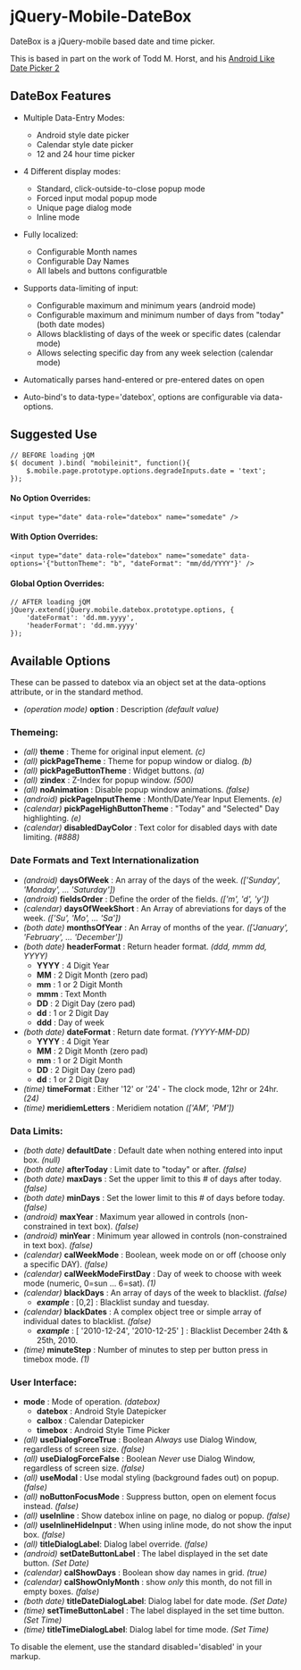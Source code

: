 jQuery-Mobile-DateBox
=====================

DateBox is a jQuery-mobile based date and time picker.

This is based in part on the work of Todd M. Horst, and his [Android Like Date Picker 2](http://toddmhorst.wordpress.com/2010/12/30/android-like-date-picker-with-jquery-mobile-2/)

DateBox Features
----------------

* Multiple Data-Entry Modes:
  * Android style date picker
  * Calendar style date picker
  * 12 and 24 hour time picker

* 4 Different display modes:
  * Standard, click-outside-to-close popup mode
  * Forced input modal popup mode
  * Unique page dialog mode
  * Inline mode

* Fully localized:
  * Configurable Month names
  * Configurable Day Names
  * All labels and buttons configuratble

* Supports data-limiting of input:
  * Configurable maximum and minimum years (android mode)
  * Configurable maximum and minimum number of days from "today" (both date modes)
  * Allows blacklisting of days of the week or specific dates (calendar mode) 
  * Allows selecting specific day from any week selection (calendar mode)

* Automatically parses hand-entered or pre-entered dates on open

* Auto-bind's to data-type='datebox', options are configurable via data-options.

Suggested Use
-------------

	// BEFORE loading jQM
	$( document ).bind( "mobileinit", function(){
		$.mobile.page.prototype.options.degradeInputs.date = 'text';
	});

#### No Option Overrides:
		
	<input type="date" data-role="datebox" name="somedate" />
		
#### With Option Overrides:
	
	<input type="date" data-role="datebox" name="somedate" data-options='{"buttonTheme": "b", "dateFormat": "mm/dd/YYYY"}' />
		
#### Global Option Overrides:
	
	// AFTER loading jQM
	jQuery.extend(jQuery.mobile.datebox.prototype.options, {
		'dateFormat': 'dd.mm.yyyy',
		'headerFormat': 'dd.mm.yyyy'
	});

Available Options
-----------------

These can be passed to datebox via an object set at the data-options attribute, or in the standard method.

* _(operation mode)_ __option__ : Description _(default value)_

### Themeing:
* _(all)_ __theme__ : Theme for original input element. _(c)_
* _(all)_ __pickPageTheme__ : Theme for popup window or dialog. _(b)_
* _(all)_ __pickPageButtonTheme__ : Widget buttons. _(a)_
* _(all)_ __zindex__ : Z-Index for popup window. _(500)_
* _(all)_ __noAnimation__ : Disable popup window animations. _(false)_
* _(android)_ __pickPageInputTheme__ : Month/Date/Year Input Elements. _(e)_
* _(calendar)_ __pickPageHighButtonTheme__ : "Today" and "Selected" Day highlighting. _(e)_
* _(calendar)_ __disabledDayColor__ : Text color for disabled days with date limiting. _(#888)_

### Date Formats and Text Internationalization
* _(android)_ __daysOfWeek__ : An array of the days of the week. _(['Sunday', 'Monday', ... 'Saturday'])_
* _(android)_ __fieldsOrder__ : Define the order of the fields. _(['m', 'd', 'y'])_
* _(calendar)_ __daysOfWeekShort__ : An Array of abreviations for days of the week. _(['Su', 'Mo', ... 'Sa'])_
* _(both date)_ __monthsOfYear__ : An Array of months of the year. _(['January', 'February', ... 'December'])_
* _(both date)_ __headerFormat__ : Return header format. _(ddd, mmm dd, YYYY)_
  * __YYYY__ : 4 Digit Year
  * __MM__ : 2 Digit Month (zero pad)
  * __mm__ : 1 or 2 Digit Month
  * __mmm__ : Text Month
  * __DD__ : 2 Digit Day (zero pad)
  * __dd__ : 1 or 2 Digit Day
  * __ddd__ : Day of week
* _(both date)_ __dateFormat__ : Return date format. _(YYYY-MM-DD)_
  * __YYYY__ : 4 Digit Year
  * __MM__ : 2 Digit Month (zero pad)
  * __mm__ : 1 or 2 Digit Month
  * __DD__ : 2 Digit Day (zero pad)
  * __dd__ : 1 or 2 Digit Day
* _(time)_ __timeFormat__ : Either '12' or '24' - The clock mode, 12hr or 24hr. _(24)_
* _(time)_ __meridiemLetters__ : Meridiem notation _(['AM', 'PM'])_

### Data Limits:
* _(both date)_ __defaultDate__ : Default date when nothing entered into input box. _(null)_
* _(both date)_ __afterToday__ : Limit date to "today" or after. _(false)_
* _(both date)_ __maxDays__ : Set the upper limit to this # of days after today. _(false)_
* _(both date)_ __minDays__ : Set the lower limit to this # of days before today. _(false)_
* _(android)_ __maxYear__ : Maximum year allowed in controls (non-constrained in text box). _(false)_
* _(android)_ __minYear__ : Minimum year allowed in controls (non-constrained in text box). _(false)_
* _(calendar)_ __calWeekMode__ : Boolean, week mode on or off (choose only a specific DAY). _(false)_
* _(calendar)_ __calWeekModeFirstDay__ : Day of week to choose with week mode (numeric, 0=sun ... 6=sat). _(1)_
* _(calendar)_ __blackDays__ : An array of days of the week to blacklist. _(false)_
  * ___example___ : [0,2] : Blacklist sunday and tuesday.
* _(calendar)_ __blackDates__ : A complex object tree or simple array of individual dates to blacklist. _(false)_
  * ___example___ : [ '2010-12-24', '2010-12-25' ] : Blacklist December 24th &amp; 25th, 2010.
* _(time)_ __minuteStep__ : Number of minutes to step per button press in timebox mode. _(1)_

### User Interface:
* __mode__ : Mode of operation. _(datebox)_
  * __datebox__ : Android Style Datepicker
  * __calbox__ : Calendar Datepicker
  * __timebox__ : Android Style Time Picker
* _(all)_ __useDialogForceTrue__ : Boolean *Always* use Dialog Window, regardless of screen size. _(false)_
* _(all)_ __useDialogForceFalse__ : Boolean *Never* use Dialog Window, regardless of screen size. _(false)_
* _(all)_ __useModal__ : Use modal styling (background fades out) on popup. _(false)_
* _(all)_ __noButtonFocusMode__ : Suppress button, open on element focus instead. _(false)_
* _(all)_ __useInline__ : Show datebox inline on page, no dialog or popup. _(false)_
* _(all)_ __useInlineHideInput__ : When using inline mode, do not show the input box. _(false)_
* _(all)_ __titleDialogLabel__: Dialog label override. _(false)_
* _(android)_ __setDateButtonLabel__ : The label displayed in the set date button. _(Set Date)_
* _(calendar)_ __calShowDays__ : Boolean show day names in grid. _(true)_
* _(calendar)_ __calShowOnlyMonth__ : show *only* this month, do not fill in empty boxes. _(false)_
* _(both date)_ __titleDateDialogLabel__: Dialog label for date mode. _(Set Date)_
* _(time)_ __setTimeButtonLabel__ : The label displayed in the set time button. _(Set Time)_
* _(time)_ __titleTimeDialogLabel__: Dialog label for time mode. _(Set Time)_

To disable the element, use the standard disabled='disabled' in your markup.

